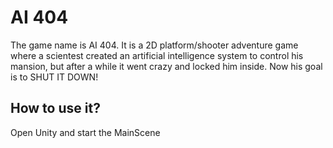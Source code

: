 # AI 404
The game name is AI 404. It is a 2D platform/shooter adventure game where a scientest created an artificial intelligence system to control his mansion, but after a while it went crazy and locked him inside. Now his goal is to SHUT IT DOWN!


## How to use it?
Open Unity and start the MainScene


